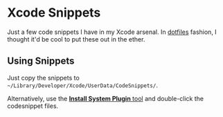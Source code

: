 # Xcode Snippets

Just a few code snippets I have in my Xcode arsenal. In [dotfiles](http://dotfiles.org/) fashion, I thought it'd be cool to put these out in the ether.

## Using Snippets

Just copy the snippets to `~/Library/Developer/Xcode/UserData/CodeSnippets/`.

Alternatively, use the [**Install System Plugin** tool](https://github.com/n-b/InstallSystemPlugins) and double-click the codesnippet files.
